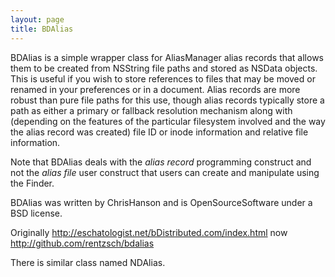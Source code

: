 ```yaml
---
layout: page
title: BDAlias
---
```


BDAlias is a simple wrapper class for AliasManager alias records that allows them to be created from NSString file paths and stored as NSData objects.  This is useful if you wish to store references to files that may be moved or renamed in your preferences or in a document.  Alias records are more robust than pure file paths for this use, though alias records typically store a path as either a primary or fallback resolution mechanism along with (depending on the features of the particular filesystem involved and the way the alias record was created) file ID or inode information and relative file information.

Note that BDAlias deals with the *alias record* programming construct and not the *alias file* user construct that users can create and manipulate using the Finder.

BDAlias was written by ChrisHanson and is OpenSourceSoftware under a BSD license.

Originally http://eschatologist.net/bDistributed.com/index.html now http://github.com/rentzsch/bdalias

There is similar class named NDAlias.

